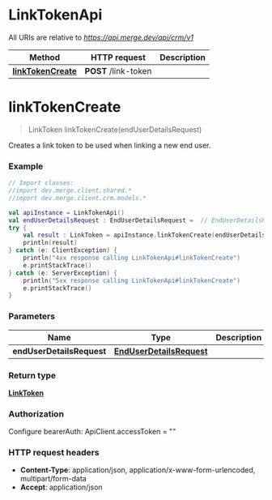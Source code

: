 # LinkTokenApi

All URIs are relative to *https://api.merge.dev/api/crm/v1*

Method | HTTP request | Description
------------- | ------------- | -------------
[**linkTokenCreate**](LinkTokenApi.md#linkTokenCreate) | **POST** /link-token | 


<a name="linkTokenCreate"></a>
# **linkTokenCreate**
> LinkToken linkTokenCreate(endUserDetailsRequest)



Creates a link token to be used when linking a new end user.

### Example
```kotlin
// Import classes:
//import dev.merge.client.shared.*
//import dev.merge.client.crm.models.*

val apiInstance = LinkTokenApi()
val endUserDetailsRequest : EndUserDetailsRequest =  // EndUserDetailsRequest | 
try {
    val result : LinkToken = apiInstance.linkTokenCreate(endUserDetailsRequest)
    println(result)
} catch (e: ClientException) {
    println("4xx response calling LinkTokenApi#linkTokenCreate")
    e.printStackTrace()
} catch (e: ServerException) {
    println("5xx response calling LinkTokenApi#linkTokenCreate")
    e.printStackTrace()
}
```

### Parameters

Name | Type | Description  | Notes
------------- | ------------- | ------------- | -------------
 **endUserDetailsRequest** | [**EndUserDetailsRequest**](EndUserDetailsRequest.md)|  |

### Return type

[**LinkToken**](LinkToken.md)

### Authorization


Configure bearerAuth:
    ApiClient.accessToken = ""

### HTTP request headers

 - **Content-Type**: application/json, application/x-www-form-urlencoded, multipart/form-data
 - **Accept**: application/json

